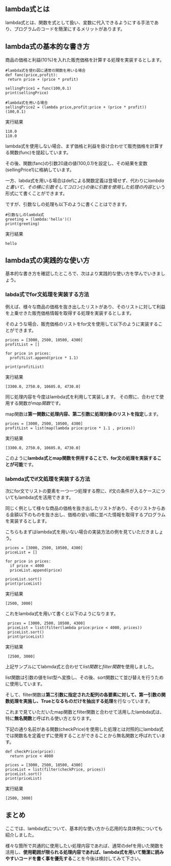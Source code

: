 ## lambda式とは

lambda式とは、関数を式として扱い、変数に代入できるようにする手法であり、プログラムのコードを簡潔にするメリットがあります。

## lambda式の基本的な書き方
商品の価格と利益(10%)を入れた販売価格を計算する処理を実装するとします。

    #lambda式を使わ図に通常の関数を用いる場合
    def fanc(price,profit):
     return price + (price * profit)

    sellingPrice1 = func(100,0.1)
    print(sellingPrice)

    #lambda式を用いる場合
    sellingPrice2 = (lambda price,profit:price + (price * profit))(100,0.1)

実行結果

    110.0
    110.0

lambda式を使用しない場合、まず価格と利益を掛け合わせて販売価格を計算する関数(func)を提起しています。

その後、関数(fanc)の引数20歳の値(100,0.1)を設定し、その結果を変数(sellingPrice1)に格納しています。

一方、labda式を用いる場合はdefによる関数定義は登場せず、代わりに*lambdaと書いて、その横に引数そしてコロン(:)の後に引数を使用した処理の内容*という形式にて書くことができます。

ですが、引数なしの処理も以下のように書くことはできます。

    #引数なしのlambda式
    greeting = (lambda:'hello')()
    print(greeting)

実行結果

    hello

## lambda式の実践的な使い方

基本的な書き方を確認したところで、次はより実践的な使い方を学んでいきましょう。

### labda式でfor文処理を実装する方法

例えば、様々な商品の価格を抜き出したリストがあり、そのリストに対して利益を上乗せきた販売価格情報を取得する処理を実装するとします。

そのような場合、販売価格のリストをfor文を使用して以下のように実装することができます。

    prices = [3000, 2500, 10500, 4300]
    profitList = []

    for price in prices:
      profitList.append(price * 1.1)

    print(profitList)

実行結果

    [3300.0, 2750.0, 10605.0, 4730.0]

同じ処理内容を今度はlambda式を利用して実装します。
その際に、合わせて使用する関数が*map関数*です。

map関数は**第一関数に処理内容、第二引数に処理対象のリストを指定**します。

    prices = [3000, 2500, 10500, 4300]
    profitList = list(map(lambda price:price * 1.1 , prices))

実行結果

    [3300.0, 2750.0, 10605.0, 4730.0]

このように**lambda式とmap関数を併用することで、for文の処理を実装することが可能**です。

### labmda式でif文処理を実装する方法
次にfor文でリストの要素を一つ一つ処理する際に、if文の条件が入るケースについてもlambda式を活用できます。

同じく例として様々な商品の価格を抜き出したリストがあり、そのリストからある金額以下のものを抜き出し、価格の安い順に並べた情報を取得するプログラムを実装するとします。

こちらもまずはlambda式を用いない場合の実装方法の例を見ていただきましょう。

    prices = [3000, 2500, 10500, 4300]
    priceList = []

    for price in prices:
      if price < 4000
      priceList.append(price)

    priceList.sort()
    print(priceList)


実行結果

    [2500, 3000]

これをlambda式を用いて書くと以下のようになります。

     prices = [3000, 2500, 10500, 4300]
     priceList = list(filter(lambda price:price < 4000, prices))
     priceList.sort()
     print(priceList)

実行結果

     [2500, 3000]

上記サンプルにてlabmda式と合わせて*list関数*と*filter関数*を使用しました。

list関数は引数の値をlist型へ変換し、その後、sort関数にて並び替えを行うために使用しています。

そして、filter関数は**第二引数に指定された配列の各要素に対して、第一引数の関数処理を実施し、Trueとなるものだけを抽出する処理**を行なっています。

これまで見ていただいたmap関数とfilter関数と合わせて活用したlambda式は、特に**無名関数**と呼ばれる使い方となります。

下記の通り名前がある関数(checkPrice)を使用した処理とは対照的にlambda式では関数名を定義せずに使用することができることから無名関数と呼ばれています。

    def checkPrice(price):
      return price < 4000

    prices = [3000, 2500, 10500, 4300]
    priceList = list(filter(checkPrice, prices))
    priceList.sort()
    print(priceList)

実行結果

    [2500, 3000]


## まとめ

ここでは、lambda式について、基本的な使い方から応用的な具体例についても紹介しました。

様々な箇所で共通的に使用したい処理内容であれば、通常のdefを用いた関数を活用し、**使用範囲が限られる処理内容であれば、lambda式を用いて簡潔に読みやすいコードを書く事を優先する**ことを今後は検討してみて下さい。
